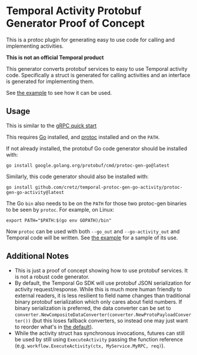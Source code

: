 # Temporal Activity Protobuf Generator Proof of Concept

This is a protoc plugin for generating easy to use code for calling and implementing activities.

**This is not an official Temporal product**

This generator converts protobuf services to easy to use Temporal activity code. Specifically a struct is generated for
calling activities and an interface is generated for implementing them.

See [the example](example) to see how it can be used.

## Usage

This is similar to the [gRPC quick start](https://grpc.io/docs/languages/go/quickstart/)

This requires [Go](https://golang.org/) installed, and [protoc](https://developers.google.com/protocol-buffers)
installed and on the `PATH`.

If not already installed, the protobuf Go code generator should be installed with:

    go install google.golang.org/protobuf/cmd/protoc-gen-go@latest

Similarly, this code generator should also be installed with:

    go install github.com/cretz/temporal-protoc-gen-go-activity/protoc-gen-go-activity@latest

The Go `bin` also needs to be on the `PATH` for those two protoc-gen binaries to be seen by `protoc`. For example, on
Linux:

    export PATH="$PATH:$(go env GOPATH)/bin"

Now `protoc` can be used with both `--go_out` and `--go-activity_out` and Temporal code will be written. See
[the example](example) for a sample of its use.

## Additional Notes

* This is just a proof of concept showing how to use protobuf services. It is not a robust code generator.
* By default, the Temporal Go SDK will use protobuf JSON serialization for activity request/response. While this is much
  more human friendly to external readers, it is less resilient to field name changes than traditional binary protobuf
  serialization which only cares about field numbers. If binary serialization is preferred, the data converter can be
  set to `converter.NewCompositeDataConverter(converter.NewProtoPayloadConverter())` (but this loses fallback converters,
  so instead one may just want to reorder what's in
  [the default](https://github.com/temporalio/sdk-go/blob/master/converter/default_data_converter.go)).
* While the activity struct has synchronous invocations, futures can still be used by still using `ExecuteActivity`
  passing the function reference (e.g. `workflow.ExecuteActivity(ctx, MyService.MyRPC, req)`).
